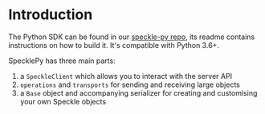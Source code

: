 # Introduction

The Python SDK can be found in our [speckle-py repo](https://github.com/specklesystems/speckle-py), its readme contains instructions on how to build it.
It's compatible with Python 3.6+.

SpecklePy has three main parts:

1. a `SpeckleClient` which allows you to interact with the server API
2. `operations` and `transports` for sending and receiving large objects
3. a `Base` object and accompanying serializer for creating and customising your own Speckle objects